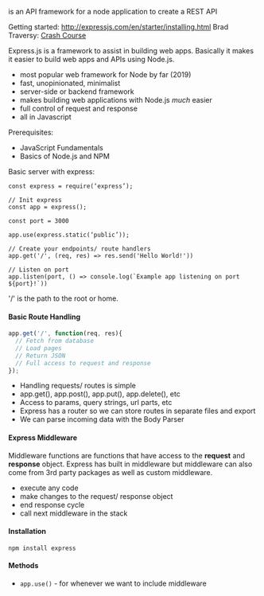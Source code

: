is an API framework for a node application to create a REST API


Getting started: http://expressjs.com/en/starter/installing.html
Brad Traversy: [Crash Course](https://youtu.be/L72fhGm1tfE)

Express.js is a framework to assist in building web apps. Basically it makes it easier to build web apps and APIs using Node.js. 

- most popular web framework for Node by far (2019)
- fast, unopinionated, minimalist
- server-side or backend framework
- makes building web applications with Node.js _much_ easier
- full control of request and response
- all in Javascript

Prerequisites:
- JavaScript Fundamentals
- Basics of Node.js and NPM


Basic server with express:
```
const express = require(‘express’);

// Init express
const app = express();

const port = 3000

app.use(express.static(‘public’));

// Create your endpoints/ route handlers
app.get('/', (req, res) => res.send('Hello World!'))

// Listen on port
app.listen(port, () => console.log(`Example app listening on port ${port}!`))
```

'/' is the path to the root or home.

#### Basic Route Handling
```js
app.get('/', function(req, res){
  // Fetch from database
  // Load pages
  // Return JSON
  // Full access to request and response
});
```
- Handling requests/ routes is simple
- app.get(), app.post(), app.put(), app.delete(), etc
- Access to params, query strings, url parts, etc
- Express has a router so we can store routes in separate files and export
- We can parse incoming data with the Body Parser

#### Express Middleware
Middleware functions are functions that have access to the **request** and **response** object. Express has built in middleware but middleware can also come from 3rd party packages as well as custom middleware.
- execute any code
- make changes to the request/ response object
- end response cycle
- call next middleware in the stack

#### Installation
`npm install express`

#### Methods
- `app.use()` - for whenever we want to include middleware